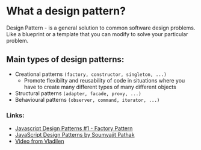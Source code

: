 # What a design pattern?
Design Pattern - is a general solution to common software design problems.
Like a blueprint or a template that you can modify to solve your particular problem.

## Main types of design patterns:
* Creational patterns `(factory, constructor, singleton, ...)`
  + Promote flexibilty and reusability of code in situations where
  you have to create many different types of many different objects
* Structural patterns `(adapter, facade, proxy, ...)`
* Behavioural patterns `(observer, command, iterator, ...)`

### Links:
* [Javascript Design Patterns #1 - Factory Pattern][1]
* [JavaScript Design Patterns by Soumyajit Pathak][2]
* [Video from Vladilen][3]

[1]: https://www.youtube.com/watch?v=kuirGzhGhyw
[2]: https://medium.com/better-programming/javascript-design-patterns-25f0faaaa15
[3]: https://www.youtube.com/watch?v=YJVj4XNASDk